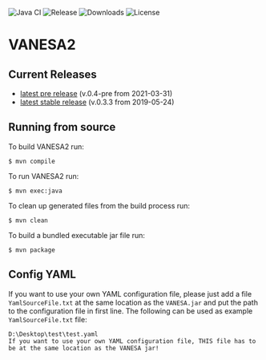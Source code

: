 ![Java CI](https://github.com/cbrinkrolf/VANESA/workflows/Java%20CI/badge.svg?branch=develop) ![Release](https://img.shields.io/github/v/release/cbrinkrolf/VANESA) ![Downloads](https://img.shields.io/github/downloads/cbrinkrolf/VANESA/total) ![License](https://img.shields.io/github/license/cbrinkrolf/VANESA)

# VANESA2
## Current Releases
- [latest pre release](https://github.com/cbrinkrolf/VANESA/releases/tag/v.0.4) (v.0.4-pre from 2021-03-31)
- [latest stable release](https://github.com/cbrinkrolf/VANESA/releases/latest) (v.0.3.3 from 2019-05-24)

## Running from source
To build VANESA2 run:
```shell
$ mvn compile
```

To run VANESA2 run:
```shell
$ mvn exec:java
```

To clean up generated files from the build process run:
```shell
$ mvn clean
```

To build a bundled executable jar file run:
```shell
$ mvn package
```

## Config YAML
If you want to use your own YAML configuration file, please just add a file `YamlSourceFile.txt` at the same location as the `VANESA.jar` and put the path to the configuration file in first line. The following can be used as example `YamlSourceFile.txt` file:

```
D:\Desktop\test\test.yaml
If you want to use your own YAML configuration file, THIS file has to be at the same location as the VANESA jar!
```
